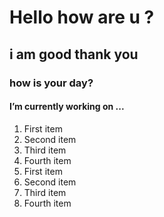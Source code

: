 # Hello how are u ?
## i am good thank you
### how is your day?
#### I’m currently working on ...
1. First item
2. Second item
3. Third item
4. Fourth item
1. First item
1. Second item
1. Third item
1. Fourth item


<!--
**Abhincy/abhincy** is a ✨ _special_ ✨ repository because its `README.md` (this file) appears on your GitHub profile.

Here are some ideas to get you started:

- 🔭 I’m currently working on ...
- 🌱 I’m currently learning ...
- 👯 I’m looking to collaborate on ...
- 🤔 I’m looking for help with ...
- 💬 Ask me about ...
- 📫 How to reach me: ...
- 😄 Pronouns: ...
- ⚡ Fun fact: ...
-->
